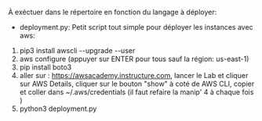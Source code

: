 À exéctuer dans le répertoire en fonction du langage à déployer:

- deployment.py: Petit script tout simple pour déployer les instances avec aws:

1) pip3 install awscli --upgrade --user
2) aws configure (appuyer sur ENTER pour tous sauf la région: us-east-1)
3) pip install boto3
4) aller sur : https://awsacademy.instructure.com, lancer le Lab et cliquer sur AWS Details, cliquer sur le bouton "show" à coté de AWS CLI, copier et coller dans ~/.aws/credentials
(il faut refaire la manip' 4 à chaque fois )
5) python3 deployment.py
